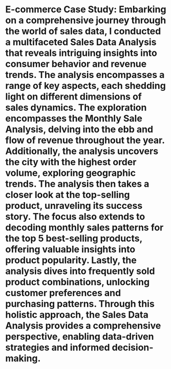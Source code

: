 # E-commerce Case Study: Embarking on a comprehensive journey through the world of sales data, I conducted a multifaceted Sales Data Analysis that reveals intriguing insights into consumer behavior and revenue trends. The analysis encompasses a range of key aspects, each shedding light on different dimensions of sales dynamics. The exploration encompasses the Monthly Sale Analysis, delving into the ebb and flow of revenue throughout the year. Additionally, the analysis uncovers the city with the highest order volume, exploring geographic trends. The analysis then takes a closer look at the top-selling product, unraveling its success story. The focus also extends to decoding monthly sales patterns for the top 5 best-selling products, offering valuable insights into product popularity. Lastly, the analysis dives into frequently sold product combinations, unlocking customer preferences and purchasing patterns. Through this holistic approach, the Sales Data Analysis provides a comprehensive perspective, enabling data-driven strategies and informed decision-making.
